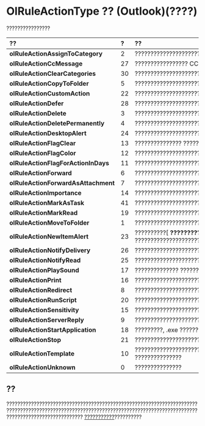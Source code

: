 
# OlRuleActionType ?? (Outlook)(????)

????????????????



|**??**|**?**|**??**|
|:-----|:-----|:-----|
|**olRuleActionAssignToCategory**|2|????????????????????????????|
|**olRuleActionCcMessage**|27|????????????????? CC ??????????????????|
|**olRuleActionClearCategories**|30|?????????????????????????????????????????|
|**olRuleActionCopyToFolder**|5|??????????????????????????????????|
|**olRuleActionCustomAction**|22|???????????????????????|
|**olRuleActionDefer**|28|???????????????????????????????|
|**olRuleActionDelete**|3|??????????????????????|
|**olRuleActionDeletePermanently**|4|?????????????????????????|
|**olRuleActionDesktopAlert**|24|?????????????????????????|
|**olRuleActionFlagClear**|13|??????????????? ???????????|
|**olRuleActionFlagColor**|12|????????????????????????????????|
|**olRuleActionFlagForActionInDays**|11|?????????????????????????????????????????????|
|**olRuleActionForward**|6|?????????????????????????????|
|**olRuleActionForwardAsAttachment**|7|??????????????????????????????????????|
|**olRuleActionImportance**|14|?????????????????????????????????|
|**olRuleActionMarkAsTask**|41|????????????????????????????????|
|**olRuleActionMarkRead**|19|?????????????????????????|
|**olRuleActionMoveToFolder**|1|?????????????????????????????????|
|**olRuleActionNewItemAlert**|23|??????????[ **??????????**] ????? ?????????????????????|
|**olRuleActionNotifyDelivery**|26|?????????????????????????????|
|**olRuleActionNotifyRead**|25|?????????????????????????????|
|**olRuleActionPlaySound**|17|?????????????? ???????????|
|**olRuleActionPrint**|16|????????????????????????????????|
|**olRuleActionRedirect**|8|?????????????????????????????????|
|**olRuleActionRunScript**|20|??????????????????????|
|**olRuleActionSensitivity**|15|??????????????????????????????????|
|**olRuleActionServerReply**|9|??????????????????????? ??????????????????|
|**olRuleActionStartApplication**|18|?????????, .exe ???????????|
|**olRuleActionStop**|21|??????????????????????????|
|**olRuleActionTemplate**|10|????????????????????? ???? (.oft) ????? ???????????????|
|**olRuleActionUnknown**|0|???????????????|

## ??

???????????????????????????????????????????????????????????????????????????????????????????????????????????????????????????????????????????????????????????????????????? [???????????](c5f83c81-0e01-38aa-5ec7-3932b4443e43.md)??????????

